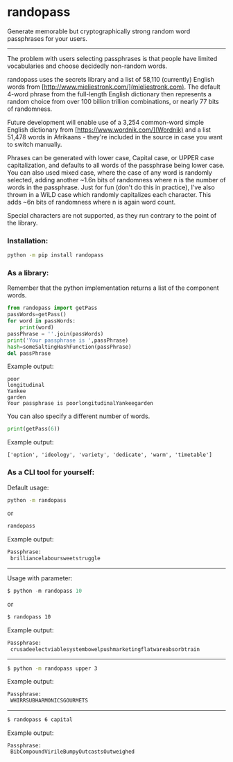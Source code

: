 randopass
===

Generate memorable but cryptographically strong random word passphrases for your users. 

---
The problem with users selecting passphrases is that people have limited vocabularies and choose decidedly non-random words.

randopass uses the secrets library and a list of 58,110 (currently) English words from [http://www.mieliestronk.com/](mieliestronk.com). The default 4-word phrase from the full-length English dictionary then represents a random choice from over 100 billion trillion combinations, or nearly 77 bits of randomness.

Future development will enable use of a 3,254 common-word simple English dictionary from [https://www.wordnik.com/](Wordnik) and a list 51,478 words in Afrikaans - they're included in the source in case you want to switch manually.

Phrases can be generated with lower case, Capital case, or UPPER case capitalization, and defaults to all words of the passphrase being lower case. You can also used mixed case, where the case of any word is randomly selected, adding another ~1.6n bits of randomness where n is the number of words in the passphrase. Just for fun (don't do this in practice), I've also thrown in a WiLD case which randomly capitalizes each character. This adds ~6n bits of randomness where n is again word count.

Special characters are not supported, as they run contrary to the point of the library.

### Installation:
```bash
python -m pip install randopass
```

### As a library:
Remember that the python implementation returns a list of the component words.

```python
from randopass import getPass
passWords=getPass()
for word in passWords:
    print(word)
passPhrase = ''.join(passWords)
print('Your passphrase is ',passPhrase)
hash=someSaltingHashFunction(passPhrase)
del passPhrase
```

Example output:
```
poor
longitudinal
Yankee
garden
Your passphrase is poorlongitudinalYankeegarden
```

You can also specify a different number of words. 
```python
print(getPass(6))
```

Example output:
```
['option', 'ideology', 'variety', 'dedicate', 'warm', 'timetable']
```

### As a CLI tool for yourself:

Default usage:
```bash
python -m randopass
```

or
```bash
randopass
```

Example output:
```bash
Passphrase:
 brilliancelaboursweetstruggle
```

---
Usage with parameter:
```python
$ python -m randopass 10
```
or
```bash
$ randopass 10
```

Example output:
```bash
Passphrase:
 crusadeelectviablesystembowelpushmarketingflatwareabsorbtrain
```


---
```bash
$ python -m randopass upper 3
```

Example output:
```bash
Passphrase:
 WHIRRSUBHARMONICSGOURMETS
```

---
```bash
$ randopass 6 capital
```

Example output:
```
Passphrase:
 BibCompoundVirileBumpyOutcastsOutweighed
```
